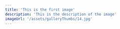 ```yaml
---
title: 'This is the first image'
description: 'This is the description of the image'
imageUrl: '/assets/galleryThumbs/14.jpg'
---
```

